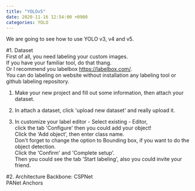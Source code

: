 ```yaml
---
title: "YOLOv5"
date: 2020-11-16 12:54:00 +0900
categories: YOLO
---
```


We are going to see how to use YOLO v3, v4 and v5.    

#1. Dataset    
First of all, you need labeling your custom images.    
If you have your familiar tool, do that thang.    
Or I recommend you labelbox <https://labelbox.com/>.    
You can do labeling on website without installation any labeling tool or github labeling repository.    

1. Make your new project and fill out some information, then attach your dataset.    

2. In attach a dataset, click 'upload new dataset' and really upload it.    

3. In customize your label editor - Select existing - Editor,    
click the tab 'Configure' then you could add your object!    
Click the 'Add object', then enter class name.    
Don't forget to change the option to Bounding box, if you want to do the object detection.    
Click the 'Confirm' and 'Complete setup'.    
Then you could see the tab 'Start labeling', also you could invite your friend.    


#2. Architecture
Backbone: CSPNet    
PANet
Anchors
